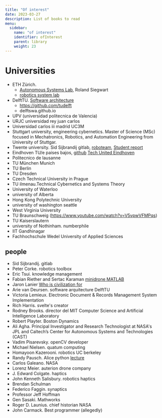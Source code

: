 ```yaml
---
title: "Of interest"
date: 2023-03-27
description: List of books to read  
menu:
  sidebar:
    name: "of interest"
    identifier: ofInterest
    parent: library    
    weight: 23
---
```



# Universities

* ETH Zürich. 
    * [Autonomous Systems Lab](https://github.com/ethz-asl), Roland Siegwart 
    * [robotics system lab](https://github.com/leggedrobotics)
* DelftTU. [Software architecture](https://delftswa.gitbooks.io/desosa2016/content/)
    * https://github.com/tudelft
    * delftswa.github.io
* UPV (universidad politecnica de Valencia)
* URJC universidad rey juan carlos  
* Universidad carlos iii madrid UC3M
* Stuttgart university, engineering cybernetics. Master of Science (MSc) focused in Mechatronics, Robotics, and Automation Engineering from University of Stuttgar.
* Twente university. Sid Sijbrandij gitlab, [roboteam](https://www.youtube.com/channel/UCAB2bLpeVElJN2jDyF14zsQ), [Student report](https://www.youtube.com/watch?v=TvSTCM7SjGs)
* Eindhoven TU/e paises bajos, [github](https://github.com/tue-robotics/) [Tech United Eindhoven](https://www.techunited.nl/en/)
* Politecnico de lausanne
* TU München Munich
* TU Berlin
* TU Dresden
* Czech Technical University in Prague
* TU ilmenau.Technical Cybernetics and Systems Theory
* University of Waterloo
* university of Alberta
* Hong Kong Polytechnic University
* university of washington seattle
* West Virginia University
* TU Braunschweig (https://www.youtube.com/watch?v=V5vpwVFMPqs)
* TU Kaiserslautern
*  university of Nothinham. numberphile
*  IIT Gandhinagar
* Fachhochschule Wedel University of Applied Sciences


## people
* Sid Sijbrandij. gitlab
* Peter Corke. robotics toolbox
* Eric Tsui. knowledge management
* Fabian Riether and Sertac Karaman [minidrone MATLAB](https://github.com/Parrot-Developers/RollingSpiderEdu)
* Jaron Lanier  [Who is civilization for](https://youtu.be/rGqiswuJuQI)
* Arie van Deursen. software arquitecture DelftTU  
* Victoria Lemieux. Electronic Document & Records Management System Implementation
* Rich Harris. svelte's creator
* Rodney Brooks. director del MIT Computer Science and Artificial Intelligence Laboratory
* Robert Playter. Boston Dynamics
* Ali Agha. Principal Investigator and Research Technologist at NASA's JPL and Caltech’s Center for Autonomous Systems and Technologies (CAST)
* Vadim Pisarevsky. openCV developer
* Michael Nielsen. quatum computing
* Homayoon Kazerooni. robotics UC berkeley
* Randy Pausch. Alice python  [lecture](https://archive.org/details/GabrielRobins-50YearsOfComputerScienceInnovationByRandyPausch812)
* Carlos Galeano. NASA
* Lorenz Meier. auterion drone company
* J. Edward Colgate. haptics
* John Kenneth Salisbury. robotics haptics
* Brendan Schulman
* Federico Faggin. synaptics
* Professor Jeff Hoffman
* Gen Sasaki. Mathworks
* Roger D. Launius. chief historian NASA
* John Carmack. Best programmer (allegedly)


